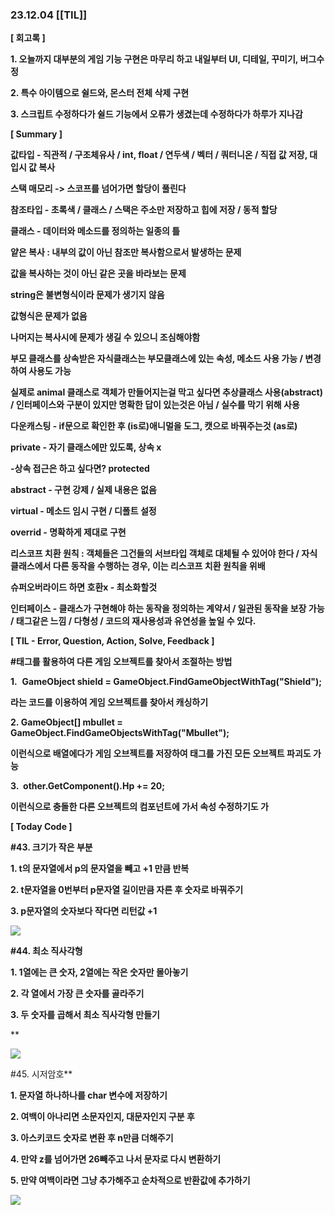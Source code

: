 ### 23.12.04 [[TIL]]

**[ 회고록 ]**

**1. 오늘까지 대부분의 게임 기능 구현은 마무리 하고 내일부터 UI, 디테일, 꾸미기, 버그수정**

**2. 특수 아이템으로 쉴드와, 몬스터 전체 삭제 구현** 

**3. 스크립트 수정하다가 쉴드 기능에서 오류가 생겼는데 수정하다가 하루가 지나감**

****[ Summary ]****

**값타입 - 직관적 / 구조체유사 / int, float / 연두색 / 벡터 / 쿼터니온 / 직접 값 저장, 대입시 값 복사**

**스택 매모리 -> 스코프를 넘어가면 할당이 풀린다**

**참조타입 - 초록색 / 클래스 / 스택은 주소만 저장하고 힙에 저장 / 동적 할당**

**클래스 - 데이터와 메소드를 정의하는 일종의 틀**

**얕은 복사 : 내부의 값이 아닌 참조만 복사함으로서 발생하는 문제**

**값을 복사하는 것이 아닌 같은 곳을 바라보는 문제**

**string은 불변형식이라 문제가 생기지 않음**

**값형식은 문제가 없음**

**나머지는 복사시에 문제가 생길 수 있으니 조심해야함**

**부모 클래스를 상속받은 자식클래스는 부모클래스에 있는 속성, 메소드 사용 가능 / 변경하여 사용도 가능**

**실제로 animal 클래스로 객체가 만들어지는걸 막고 싶다면 추상클래스 사용(abstract) / 인터페이스와 구분이 있지만 명확한 답이 있는것은 아님 / 실수를 막기 위해 사용**

**다운캐스팅 - if문으로 확인한 후 (is로)애니멀을 도그, 캣으로 바꿔주는것 (as로)**

**private - 자기 클래스에만 있도록, 상속 x**

**-상속 접근은 하고 싶다면? protected**

**abstract - 구현 강제 / 실제 내용은 없음**

**virtual - 메소드 임시 구현 / 디폴트 설정**

**overrid - 명확하게 제대로 구현**

**리스코프 치환 원칙 : 객체들은 그건들의 서브타입 객체로 대체될 수 있어야 한다 / 자식 클래스에서 다른 동작을 수행하는 경우, 이는 리스코프 치환 원칙을 위배**

**슈퍼오버라이드 하면 호환x - 최소화할것**

**인터페이스 - 클래스가 구현해야 하는 동작을 정의하는 계약서 / 일관된 동작을 보장 가능 / 태그같은 느낌 / 다형성 / 코드의 재사용성과 유연성을 높일 수 있다.**

******[ TIL - Error, Question, Action, Solve, Feedback ]******

**#태그를 활용하여 다른 게임 오브젝트를 찾아서 조절하는 방법**

**1.**  **GameObject shield = GameObject.FindGameObjectWithTag("Shield");**

**라는 코드를 이용하여 게임 오브젝트를 찾아서 캐싱하기**

**2. GameObject[] mbullet = GameObject.FindGameObjectsWithTag("Mbullet");**

**이런식으로 배열에다가 게임 오브젝트를 저장하여 태그를 가진 모든 오브젝트 파괴도 가능**

**3.  other.GetComponent<Info>().Hp += 20;**

**이런식으로 충돌한 다른 오브젝트의 컴포넌트에 가서 속성 수정하기도 가**

****[ Today Code ]****

****#43. 크기가 작은 부분****

****1. t의 문자열에서 p의 문자열을 빼고 +1 만큼 반복****

****2. t문자열을 0번부터 p문자열 길이만큼 자른 후 숫자로 바꿔주기****

****3. p문자열의 숫자보다 작다면 리턴값 +1****

[![](https://blogger.googleusercontent.com/img/b/R29vZ2xl/AVvXsEiJhQLYPW3m25LE-_ngw4gyZ7FX7wqyhM3ptf34cVLhHh3VVLfMsrnVTcW9cVOcvYZkGSrC4WqDojsI5NRVHtmt9bdgmT1sVM3WZUOd2ftQnBjiM3iKFzPTwdMqFbUYhGfAn6q3GCUOp1rfAtj8GTrQyeD7eGMHGfcnnQso_R8S_aTGsaWUgQsh_QQhR1kK/s320/%EC%8A%A4%ED%81%AC%EB%A6%B0%EC%83%B7%202023-12-04%20101531.png)](https://www.blogger.com/blog/post/edit/3583706664799492072/7427061120755142868#)

  

****#44. 최소 직사각형****

**1. 1열에는 큰 숫자, 2열에는 작은 숫자만 몰아놓기**

**2. 각 열에서 가장 큰 숫자를 골라주기**

**3. 두 숫자를 곱해서 최소 직사각형 만들기**

**

[![](https://blogger.googleusercontent.com/img/b/R29vZ2xl/AVvXsEje8k6eDbCclLAh2taT2KM1hfTGJxNquEpCfEnz9D8DfY7lkNs7Z-F9UfnoVO8DkbaXtU-cp3w7yvxmB6HoI8aWMgX5Sj8xMVNHauBt3w6xx0VHVdqFRNi42mniOWSj7H8RKuL-KSIbImhyUG8Ec9Ht69nsYhZJhkKkOv6wjCzcf_lPuMbjsvlkBdM4n3LR/s320/%EC%8A%A4%ED%81%AC%EB%A6%B0%EC%83%B7%202023-12-04%20101525.png)](https://www.blogger.com/blog/post/edit/3583706664799492072/7427061120755142868#)

#45. 시저암호**

**1. 문자열 하나하나를 char 변수에 저장하기**

**2. 여백이 아나리면 소문자인지, 대문자인지 구분 후**

**3. 아스키코드 숫자로 변환 후 n만큼 더해주기**

**4. 만약 z를 넘어가면 26빼주고 나서 문자로 다시 변환하기**

**5. 만약 여백이라면 그냥 추가해주고 순차적으로 반환값에 추가하기**

**[![](https://blogger.googleusercontent.com/img/b/R29vZ2xl/AVvXsEjaCfuIKM3EGpDpzRwVZjGPYUVacPnWCdviTZbJsBT4x49ZE3IiPyNgQibuhNdgdzRv-oqd0hdlU53mAXrM27MDoAJ0U8KqRtYNTIivoME-9r_CFizQx31q_GunX4GHKuhOCfm_V9p0wHYk67Rgq-WtQ_M1UTGjSxdxOUzvIGLha380vIkRjuKQ0_-5T4xx/s320/%EC%8A%A4%ED%81%AC%EB%A6%B0%EC%83%B7%202023-12-04%20101518.png)](https://www.blogger.com/blog/post/edit/3583706664799492072/7427061120755142868#)**